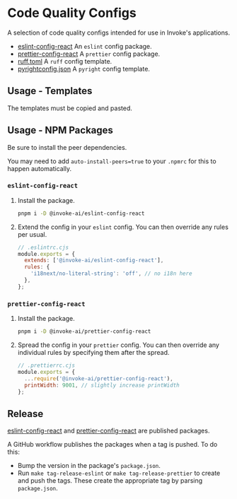 # Code Quality Configs

A selection of code quality configs intended for use in Invoke's applications.

- [eslint-config-react] An `eslint` config package.
- [prettier-config-react] A `prettier` config package.
- [ruff.toml] A `ruff` config template.
- [pyrightconfig.json] A `pyright` config template.

## Usage - Templates

The templates must be copied and pasted.

## Usage - NPM Packages

Be sure to install the peer dependencies.

You may need to add `auto-install-peers=true` to your `.npmrc` for this to happen automatically.

### `eslint-config-react`

1. Install the package.

   ```sh
   pnpm i -D @invoke-ai/eslint-config-react
   ```

2. Extend the config in your `eslint` config. You can then override any rules per usual.

   ```js
   // .eslintrc.cjs
   module.exports = {
     extends: ['@invoke-ai/eslint-config-react'],
     rules: {
       'i18next/no-literal-string': 'off', // no i18n here
     },
   };
   ```

### `prettier-config-react`

1. Install the package.

   ```sh
   pnpm i -D @invoke-ai/prettier-config-react
   ```

2. Spread the config in your `prettier` config. You can then override any individual rules by specifying them after the spread.

   ```js
   // .prettierrc.cjs
   module.exports = {
     ...require('@invoke-ai/prettier-config-react'),
     printWidth: 9001, // slightly increase printWidth
   };
   ```

## Release

[eslint-config-react] and [prettier-config-react] are published packages.

A GitHub workflow publishes the packages when a tag is pushed. To do this:

- Bump the version in the package's `package.json`.
- Run `make tag-release-eslint` or `make tag-release-prettier` to create and push the tags. These create the appropriate tag by parsing `package.json`.

[eslint-config-react]: ./packages/eslint-config-react/
[prettier-config-react]: ./packages/prettier-config-react/
[ruff.toml]: ./templates/ruff/
[pyrightconfig.json]: ./templates/pyright/
